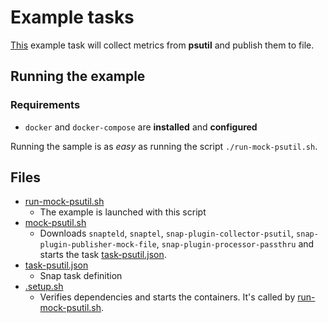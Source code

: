 # Example tasks

[This](task-psutil.json) example task will collect metrics from **psutil** and publish 
them to file.  

## Running the example

### Requirements 
 * `docker` and `docker-compose` are **installed** and **configured** 

Running the sample is as *easy* as running the script `./run-mock-psutil.sh`. 

## Files

- [run-mock-psutil.sh](run-mock-psutil.sh) 
    - The example is launched with this script
- [mock-psutil.sh](mock-psutil.sh)
    - Downloads `snapteld`, `snaptel`, `snap-plugin-collector-psutil`,
    `snap-plugin-publisher-mock-file`, `snap-plugin-processor-passthru` and starts the task
    [task-psutil.json](task-mpsutil.json).
- [task-psutil.json](task-psutil.json)
    - Snap task definition
- [.setup.sh](.setup.sh)
    - Verifies dependencies and starts the containers.  It's called 
    by [run-mock-psutil.sh](run-mock-psutil.sh).